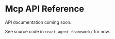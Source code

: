 # Mcp API Reference

API documentation coming soon.

See source code in `react_agent_framework/` for now.
